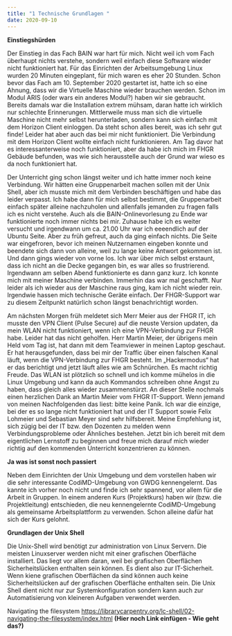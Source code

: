```yaml
---
title: "1 Technische Grundlagen "
date: 2020-09-10
---
```



**Einstiegshürden**

Der Einstieg in das Fach BAIN war hart für mich. Nicht weil ich vom Fach überhaupt nichts verstehe, sondern weil einfach diese Software wieder nicht funktioniert hat. Für das Einrichten der Arbeitsumgebung Linux wurden 20 Minuten eingeplant, für mich waren es eher 20 Stunden. Schon bevor das Fach am 10. September 2020 gestartet ist, hatte ich so eine Ahnung, dass wir die Virtuelle Maschine wieder brauchen werden. Schon im Modul ARIS (oder wars ein anderes Modul?) haben wir sie gebraucht. Bereits damals war die Installation extrem mühsam, daran hatte ich wirklich nur schlechte Erinnerungen. Mittlerweile muss man sich die virtuelle Maschine nicht mehr selbst herunterladen, sondern kann sich einfach mit dem Horizon Client einloggen. Da steht schon alles bereit, was ich sehr gut finde! Leider hat aber auch das bei mir nicht funktioniert. Die Verbindung mit dem Horizon Client wollte einfach nicht funktionieren. Am Tag davor hat es interessanterweise noch funktioniert, aber da habe ich mich im FHGR Gebäude befunden, was wie sich herausstelle auch der Grund war wieso es da noch funktioniert hat. 

Der Unterricht ging schon längst weiter und ich hatte immer noch keine Verbindung. Wir hätten eine Gruppenarbeit machen sollen mit der Unix Shell, aber ich musste mich mit dem Verbinden beschäftigen und habe das leider verpasst. Ich habe dann für mich selbst bestimmt, die Gruppenarbeit einfach später alleine nachzuholen und allenfalls jemanden zu fragen falls ich es nicht verstehe. Auch als die BAIN-Onlinevorlesung zu Ende war funktionierte noch immer nichts bei mir. Zuhause habe ich es weiter versucht und irgendwann um ca. 21.00 Uhr war ich eeeendlich auf der Ubuntu Seite. Aber zu früh gefreut, auch da ging einfach nichts. Die Seite war eingefroren, bevor ich meinen Nutzernamen eingeben konnte und beendete sich dann von alleine, weil zu lange keine Antwort gekommen ist. Und dann gings wieder von vorne los. Ich war über mich selbst erstaunt, dass ich nicht an die Decke gegangen bin, es war alles so frustrierend. Irgendwann am selben Abend funktionierte es dann ganz kurz. Ich konnte mich mit meiner Maschine verbinden. Immerhin das war mal geschafft. Nur leider als ich wieder aus der Maschine raus ging, kam ich nicht wieder rein. Irgendwie hassen mich technische Geräte einfach. Der FHGR-Support war zu diesem Zeitpunkt natürlich schon längst benachrichtigt worden. 

Am nächsten Morgen früh meldetet sich Merr Meier aus der FHGR IT, ich musste den VPN Client (Pulse Secure) auf die neuste Version updaten, da mein WLAN nicht funktioniert, wenn ich eine VPN-Verbindung zur FHGR habe. Leider hat das nicht geholfen. Herr Martin Meier, der übrigens mein Held vom Tag ist, hat dann mit dem Teamviewer in meinen Laptop geschaut. Er hat herausgefunden, dass bei mir der Traffic über einen falschen Kanal läuft, wenn die VPN-Verbindung zur FHGR besteht. Im „Hackermodus“ hat er das berichtigt und jetzt läuft alles wie am Schnürchen. Es macht richtig Freude. Das WLAN ist plötzlich so schnell und ich komme mühelos in die Linux Umgebung und kann da auch Kommandos schreiben ohne Angst zu haben, dass gleich alles wieder zusammenstürzt. An dieser Stelle nochmals einen herzlichen Dank an Martin Meier vom FHGR IT-Support. Wenn jemand von meinen Nachfolgenden das liest: bitte keine Panik. Ich war die einzige, bei der es so lange nicht funktioniert hat und der IT Support sowie Felix Lohmeier und Sebastian Meyer sind sehr hilfsbereit. Meine Empfehlung ist, sich zügig bei der IT bzw. den Dozenten zu melden wenn Verbindungsprobleme oder Ähnliches bestehen. 
Jetzt bin ich bereit mit dem eigentlichen Lernstoff zu beginnen und freue mich darauf mich wieder richtig auf den kommenden Unterricht konzentrieren zu können.


**Ja was ist sonst noch passiert**

Neben dem Einrichten der Unix Umgebung und dem vorstellen haben wir die sehr interessante CodiMD-Umgebung von GWDG kennengelernt. Das kannte ich vorher noch nicht und finde ich sehr spannend, vor allem für die Arbeit in Gruppen. In einem anderen Kurs (Projektkurs) haben wir (bzw. die Projektleitung) entschieden, die neu kennengelernte CodiMD-Umgebung als gemeinsame Arbeitsplattform zu verwenden. Schon alleine dafür hat sich der Kurs gelohnt. 

**Grundlagen der Unix Shell**

Die Unix-Shell wird benötigt zur administration von Linux Servern. Die meisten Linuxserver werden nicht mit einer grafischen Oberfläche installiert. Das liegt vor allem daran, weil bei grafischen Oberflächen Sicherheitslücken enthalten sein können. Es dient also zur IT-Sicherheit. Wenn kiene grafischen Oberflächen da sind können auch keine Sicherheitslücken auf der grafischen Oberfläche enthalten sein. Die Unix Shell dient nicht nur zur Systemkonfiguration sondern kann auch zur Automatisierung von kleineren Aufgaben verwendet werden. 

Navigating the filesystem https://librarycarpentry.org/lc-shell/02-navigating-the-filesystem/index.html **(Hier noch Link einfügen - Wie geht das?)**
